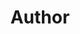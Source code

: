 ---
title: Author
description: Author
sections:
  - type: hero_section
    template: hero_section
    title: Author
    align: center
    has_background: true
    design:
      container: false
      background:
        color: gray
        gradient_start: ''
        gradient_end: ''
        image: uploads/banner.jpg
        image_size: cover
        image_position: center
    advanced:
      section_class: 'bg-grey py-12 px-3'
      container_style: ''
      container_class: ''
  - type: collections_filter_section
    template: collections_filter_section
    title: semua produk
    url: /collections
    label: lihat koleksi
    filter: collections
---